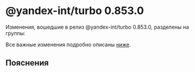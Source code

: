 # @yandex-int/turbo 0.853.0

<!-- ЧЕЛОВЕЧЕСКОЕ ВСТУПЛЕНИЕ -->

Изменения, вошедшие в релиз @yandex-int/turbo 0.853.0, разделены на группы:

Все важные изменения подробно описаны [ниже](#Пояснения).

## Пояснения

